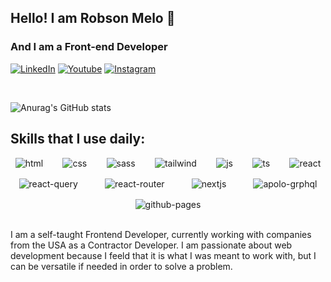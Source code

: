 ## Hello! I am Robson Melo 👋
### And I am a Front-end Developer


[![LinkedIn](https://img.shields.io/badge/LinkedIn-0077B5?style=for-the-badge&logo=linkedin&logoColor=white)](https://www.linkedin.com/in/robsonthedev/)
[![Youtube](https://img.shields.io/badge/YouTube-FF0000?style=for-the-badge&logo=youtube&logoColor=white)](https://www.youtube.com/channel/UCog_5fNwmJn2l9zs7f2RPfQ)
[![Instagram](https://img.shields.io/badge/Instagram-E4405F?style=for-the-badge&logo=instagram&logoColor=white)](https://www.instagram.com/asaventurasderobson/)

<br/>

![Anurag's GitHub stats](https://github-readme-stats.vercel.app/api?username=robson-melo-dev&show_icons=true&theme=merko)

## Skills that I use daily: <br/>

<div style = "
display: flex;
flex-wrap: wrap;
justify-content: space-around;
gap: 1rem;
">
    <img align="center" alt="html" src="https://img.shields.io/badge/HTML5-E34F26?style=for-the-badge&logo=html5&logoColor=white" />
    <img align="center" alt="css" src="https://img.shields.io/badge/CSS3-1572B6?style=for-the-badge&logo=css3&logoColor=white" />
    <img align="center" alt="sass" src="https://img.shields.io/badge/Sass-CC6699?style=for-the-badge&logo=sass&logoColor=white" />
    <img align="center" alt="tailwind" src="https://img.shields.io/badge/Tailwind_CSS-38B2AC?style=for-the-badge&logo=tailwind-css&logoColor=white" />
    <img align="center" alt="js" src="https://img.shields.io/badge/JavaScript-F7DF1E?style=for-the-badge&logo=javascript&logoColor=black" />
    <img align="center" alt="ts" src="https://img.shields.io/badge/TypeScript-007ACC?style=for-the-badge&logo=typescript&logoColor=white" />
    <img align="center" alt="react" src="https://img.shields.io/badge/React-20232A?style=for-the-badge&logo=react&logoColor=61DAFB" />
    <img align="center" alt="react-query" src="https://img.shields.io/badge/React_Query-FF4154?style=for-the-badge&logo=React_Query&logoColor=white" />
    <img align="center" alt="react-router" src="https://img.shields.io/badge/React_Router-CA4245?style=for-the-badge&logo=react-router&logoColor=white" />
    <img align="center" alt="nextjs" src="https://img.shields.io/badge/next.js-000000?style=for-the-badge&logo=nextdotjs&logoColor=white" />
    <img align="center" alt="apolo-grphql" src="https://img.shields.io/badge/Apollo%20GraphQL-311C87?&style=for-the-badge&logo=Apollo%20GraphQL&logoColor=white" />
    <img align="center" alt="github-pages" src="https://img.shields.io/badge/GitHub%20Pages-222222?style=for-the-badge&logo=GitHub%20Pages&logoColor=white" />

</div><br/>

I am a self-taught Frontend Developer, currently working with companies from the USA as a Contractor Developer.
I am passionate about web development because I feeld that it is what I was meant to work with, but I can be versatile if needed in order to solve a problem.